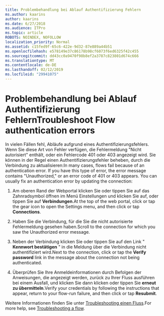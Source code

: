 ```yaml
---
title: Problembehandlung bei Ablauf Authentifizierung Fehlern
ms.author: kaarins
author: kaarins
ms.date: 6/27/2018
ms.audience: ITPro
ms.topic: article
ROBOTS: NOINDEX, NOFOLLOW
localization_priority: Normal
ms.assetid: c15fed9f-65c6-422e-9d32-87e889a44b51
ms.openlocfilehash: e578149e37c86178b98cf6073f6ed6325f42c455
ms.sourcegitcommit: dd43cc0a9470f98b8ef2a3787c823801d674c666
ms.translationtype: MT
ms.contentlocale: de-DE
ms.lasthandoff: 02/12/2019
ms.locfileid: "29941075"
---
```

# <a name="troubleshoot-flow-authentication-errors"></a><span data-ttu-id="5c0d4-102">Problembehandlung bei Ablauf Authentifizierung Fehlern</span><span class="sxs-lookup"><span data-stu-id="5c0d4-102">Troubleshoot Flow authentication errors</span></span>

<span data-ttu-id="5c0d4-p101">In vielen Fällen fehl, Abläufe aufgrund eines Authentifizierungsfehlers. Wenn Sie diese Art von Fehler verfügen, die Fehlermeldung "Nicht autorisiert" enthält, oder ein Fehlercode 401 oder 403 angezeigt wird. Sie können in der Regel einen Authentifizierungsfehler beheben, durch die Verbindung zu aktualisieren:</span><span class="sxs-lookup"><span data-stu-id="5c0d4-p101">In many cases, flows fail because of an authentication error. If you have this type of error, the error message contains "Unauthorized," or an error code of 401 or 403 appears. You can usually fix an authentication error by updating the connection:</span></span>
  
1. <span data-ttu-id="5c0d4-106">Am oberen Rand der Webportal klicken Sie oder tippen Sie auf das Zahnradsymbol öffnen im Menü Einstellungen und klicken Sie auf, oder tippen Sie auf **Verbindungen**.</span><span class="sxs-lookup"><span data-stu-id="5c0d4-106">At the top of the web portal, click or tap the gear icon to open the Settings menu, and then click or tap **Connections**.</span></span>
    
2. <span data-ttu-id="5c0d4-107">Haben Sie die Verbindung, für die Sie die nicht autorisierte Fehlermeldung gesehen haben.</span><span class="sxs-lookup"><span data-stu-id="5c0d4-107">Scroll to the connection for which you saw the Unauthorized error message.</span></span>
    
3. <span data-ttu-id="5c0d4-108">Neben der Verbindung klicken Sie oder tippen Sie auf den Link " **Kennwort bestätigen** " in die Meldung über die Verbindung nicht authentifiziert wird.</span><span class="sxs-lookup"><span data-stu-id="5c0d4-108">Next to the connection, click or tap the **Verify password** link in the message about the connection not being authenticated.</span></span> 
    
4. <span data-ttu-id="5c0d4-109">Überprüfen Sie Ihre Anmeldeinformationen durch Befolgen der Anweisungen, die angezeigt werden, zurück zu Ihrer Fluss ausführen bei einem Ausfall, und klicken Sie dann klicken oder tippen Sie **erneut zu übermitteln**.</span><span class="sxs-lookup"><span data-stu-id="5c0d4-109">Verify your credentials by following the instructions that appear, return to your flow-run failure, and then click or tap **Resubmit**.</span></span>
    
<span data-ttu-id="5c0d4-110">Weitere Informationen finden Sie unter [Troubleshooting einen Fluss](https://go.microsoft.com/fwlink/?linkid=872110).</span><span class="sxs-lookup"><span data-stu-id="5c0d4-110">For more help, see [Troubleshooting a flow](https://go.microsoft.com/fwlink/?linkid=872110).</span></span>
  

